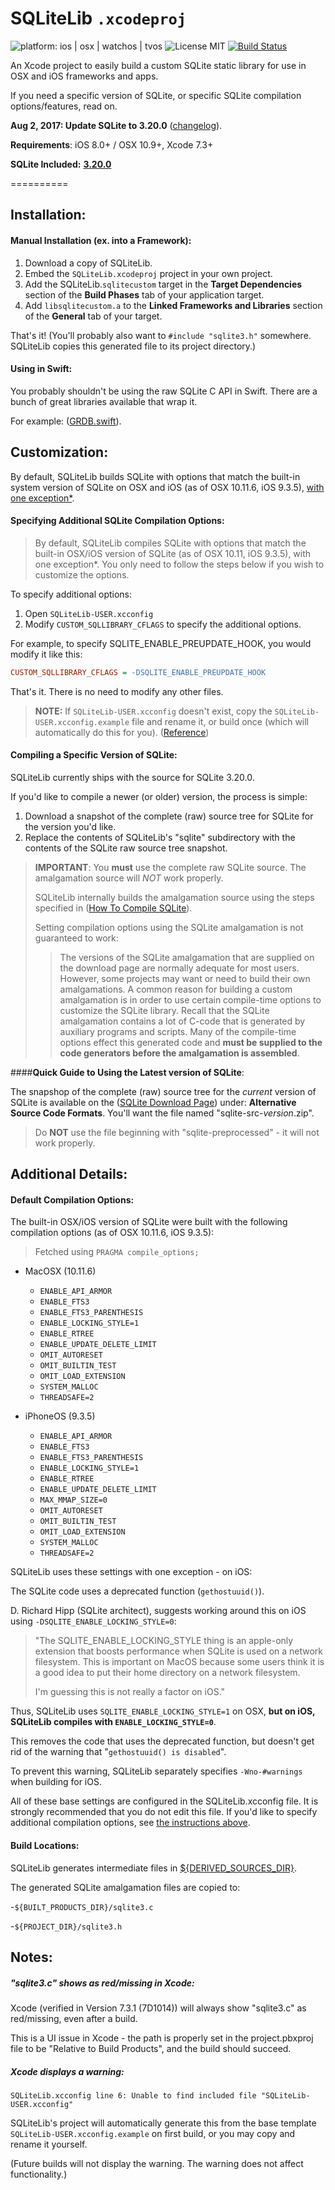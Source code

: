 SQLiteLib `.xcodeproj`
==========
![platform: ios | osx | watchos | tvos](https://img.shields.io/badge/platform-ios%20%7C%20osx%20%7C%20watchos%20%7C%20tvos-blue.svg) ![License MIT](https://img.shields.io/badge/license-MIT-lightgrey.svg) [![Build Status](https://travis-ci.org/swiftlyfalling/SQLiteLib.svg?branch=master)](https://travis-ci.org/swiftlyfalling/SQLiteLib)

An Xcode project to easily build a custom SQLite static library for use in OSX and iOS frameworks and apps.

If you need a specific version of SQLite, or specific SQLite compilation options/features, read on.



**Aug 2, 2017: Update SQLite to 3.20.0** ([changelog](CHANGELOG.md)).

**Requirements**: iOS 8.0+ / OSX 10.9+, Xcode 7.3+

**SQLite Included:** **[3.20.0](https://www.sqlite.org/releaselog/3_20_0.html)**



==========

## Installation:

#### Manual Installation (ex. into a Framework):

1. Download a copy of SQLiteLib.
2. Embed the `SQLiteLib.xcodeproj` project in your own project.
3. Add the SQLiteLib.`sqlitecustom` target in the **Target Dependencies** section of the **Build Phases** tab of your application target.
4. Add `libsqlitecustom.a` to the **Linked Frameworks and Libraries** section of the **General** tab of your target.

That's it! (You'll probably also want to `#include "sqlite3.h"` somewhere. SQLiteLib copies this generated file to its project directory.)


#### Using in Swift:

You probably shouldn't be using the raw SQLite C API in Swift. There are a bunch of great libraries available that wrap it.

For example: ([GRDB.swift](https://github.com/groue/GRDB.swift)).


## Customization:

By default, SQLiteLib builds SQLite with options that match the built-in system version of SQLite on OSX and iOS (as of OSX 10.11.6, iOS 9.3.5), [with one exception*](#additional-details).


#### Specifying Additional SQLite Compilation Options:

> By default, SQLiteLib compiles SQLite with options that match the built-in OSX/iOS version of SQLite (as of OSX 10.11, iOS 9.3.5), with one exception*.
> You only need to follow the steps below if you wish to customize the options.

To specify additional options:

1. Open `SQLiteLib-USER.xcconfig`
2. Modify `CUSTOM_SQLLIBRARY_CFLAGS` to specify the additional options.

For example, to specify SQLITE\_ENABLE\_PREUPDATE\_HOOK, you would modify it like this:
```ini
CUSTOM_SQLLIBRARY_CFLAGS = -DSQLITE_ENABLE_PREUPDATE_HOOK
```

That's it.
There is no need to modify any other files.

> **NOTE:** If `SQLiteLib-USER.xcconfig` doesn't exist, copy the `SQLiteLib-USER.xcconfig.example` file and rename it, or build once (which will automatically do this for you). ([Reference](#notes))


#### Compiling a Specific Version of SQLite:

SQLiteLib currently ships with the source for SQLite 3.20.0.

If you'd like to compile a newer (or older) version, the process is simple:

1. Download a snapshot of the complete (raw) source tree for SQLite for the version you'd like.
2. Replace the contents of SQLiteLib's "sqlite" subdirectory with the contents of the SQLite raw source tree snapshot.

> **IMPORTANT**:
> You **must** use the complete raw SQLite source. The amalgamation source will *NOT* work properly.
>
> SQLiteLib internally builds the amalgamation source using the steps specified in ([How To Compile SQLite](https://www.sqlite.org/howtocompile.html#amal)).
>
> Setting compilation options using the SQLite amalgamation is not guaranteed to work:
> > The versions of the SQLite amalgamation that are supplied on the download page are normally adequate for most users. However, some projects may want or need to build their own amalgamations. A common reason for building a custom amalgamation is in order to use certain compile-time options to customize the SQLite library. Recall that the SQLite amalgamation contains a lot of C-code that is generated by auxiliary programs and scripts. Many of the compile-time options effect this generated code and **must be supplied to the code generators before the amalgamation is assembled**.


####**Quick Guide to Using the Latest version of SQLite**:

The snapshop of the complete (raw) source tree for the *current* version of SQLite is available on the ([SQLite Download Page](https://www.sqlite.org/download.html#old)) under: **Alternative Source Code Formats**. 
You'll want the file named "sqlite-src-*version*.zip".
> Do **NOT** use the file beginning with "sqlite-preprocessed" - it will not work properly.



## Additional Details:


#### Default Compilation Options:

The built-in OSX/iOS version of SQLite were built with the following compilation options (as of OSX 10.11.6, iOS 9.3.5):

> Fetched using `PRAGMA compile_options;`

- MacOSX (10.11.6)
    - `ENABLE_API_ARMOR`
    - `ENABLE_FTS3`
    - `ENABLE_FTS3_PARENTHESIS`
    - `ENABLE_LOCKING_STYLE=1`
    - `ENABLE_RTREE`
    - `ENABLE_UPDATE_DELETE_LIMIT`
    - `OMIT_AUTORESET`
    - `OMIT_BUILTIN_TEST`
    - `OMIT_LOAD_EXTENSION`
    - `SYSTEM_MALLOC`
    - `THREADSAFE=2`

- iPhoneOS (9.3.5)
    - `ENABLE_API_ARMOR`
    - `ENABLE_FTS3`
    - `ENABLE_FTS3_PARENTHESIS`
    - `ENABLE_LOCKING_STYLE=1`
    - `ENABLE_RTREE`
    - `ENABLE_UPDATE_DELETE_LIMIT`
    - `MAX_MMAP_SIZE=0`
    - `OMIT_AUTORESET`
    - `OMIT_BUILTIN_TEST`
    - `OMIT_LOAD_EXTENSION`
    - `SYSTEM_MALLOC`
    - `THREADSAFE=2`

SQLiteLib uses these settings with one exception - on iOS:

The SQLite code uses a deprecated function (`gethostuuid()`).

D. Richard Hipp (SQLite architect), suggests working around this on iOS using `-DSQLITE_ENABLE_LOCKING_STYLE=0`:
> "The SQLITE_ENABLE_LOCKING_STYLE thing is an apple-only extension that
> boosts performance when SQLite is used on a network filesystem.  This
> is important on MacOS because some users think it is a good idea to
> put their home directory on a network filesystem.
>
> I'm guessing this is not really a factor on iOS."

Thus, SQLiteLib uses `SQLITE_ENABLE_LOCKING_STYLE=1` on OSX,
**but on iOS, SQLiteLib compiles with `ENABLE_LOCKING_STYLE=0`**.

This removes the code that uses the deprecated function, but doesn't get rid of the warning that "`gethostuuid() is disabled`".

To prevent this warning, SQLiteLib separately specifies `-Wno-#warnings` when building for iOS.

All of these base settings are configured in the SQLiteLib.xcconfig file.
It is strongly recommended that you do not edit this file. If you'd like to specify additional compilation options, see [the instructions above](#specifying-additional-sqlite-compilation-options).



#### Build Locations:

SQLiteLib generates intermediate files in [${DERIVED_SOURCES_DIR}](https://developer.apple.com/library/mac/documentation/DeveloperTools/Reference/XcodeBuildSettingRef/1-Build_Setting_Reference/build_setting_ref.html#//apple_ref/doc/uid/TP40003931-CH3-SW43).

The generated SQLite amalgamation files are copied to:

-`${BUILT_PRODUCTS_DIR}/sqlite3.c`

-`${PROJECT_DIR}/sqlite3.h`



## Notes:

##### "sqlite3.c" shows as red/missing in Xcode:

Xcode (verified in Version 7.3.1 (7D1014)) will always show "sqlite3.c" as red/missing, even after a build.

This is a UI issue in Xcode - the path is properly set in the project.pbxproj file to be "Relative to Build Products", and the build should succeed.

##### Xcode displays a warning: 
`SQLiteLib.xcconfig line 6: Unable to find included file "SQLiteLib-USER.xcconfig"`

SQLiteLib's project will automatically generate this from the base template `SQLiteLib-USER.xcconfig.example` on first build, or you may copy and rename it yourself.

(Future builds will not display the warning. The warning does not affect functionality.)
